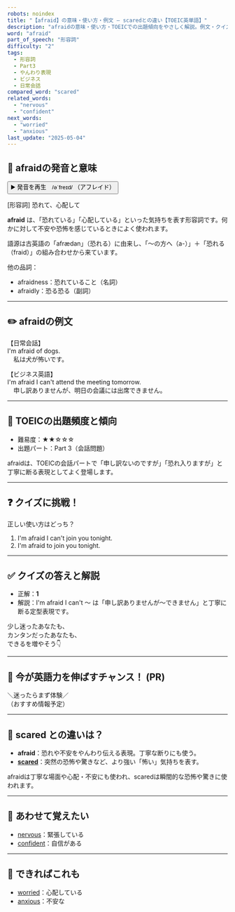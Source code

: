 ```yaml
---
robots: noindex
title: "【afraid】の意味・使い方・例文 ― scaredとの違い【TOEIC英単語】"
description: "afraidの意味・使い方・TOEICでの出題傾向をやさしく解説。例文・クイズ付きでscaredとの違いもわかりやすく学べます。"
word: "afraid"
part_of_speech: "形容詞"
difficulty: "2"
tags:
  - 形容詞
  - Part3
  - やんわり表現
  - ビジネス
  - 日常会話
compared_word: "scared"
related_words:
  - "nervous"
  - "confident"
next_words:
  - "worried"
  - "anxious"
last_update: "2025-05-04"
---
```


## 🔰 afraidの発音と意味

<button class="play-audio" onclick="playTTS('afraid')">
  <span class="play-audio-main">
    ▶️ 発音を再生　/əˈfreɪd/
  </span>
  <span class="play-audio-sub">
    （アフレイド）
  </span>
</button>

[形容詞] 恐れて、心配して

**afraid** は、「恐れている」「心配している」といった気持ちを表す形容詞です。何かに対して不安や恐怖を感じているときによく使われます。

語源は古英語の「afrædan」（恐れる）に由来し、「～の方へ（a-）」＋「恐れる（fraid）」の組み合わせから来ています。

他の品詞：  
- afraidness：恐れていること（名詞）
- afraidly：恐る恐る（副詞）

---

## ✏️ afraidの例文

【日常会話】  
I'm afraid of dogs.  
　私は犬が怖いです。

【ビジネス英語】  
I'm afraid I can't attend the meeting tomorrow.  
　申し訳ありませんが、明日の会議には出席できません。

---

## 🎯 TOEICの出題頻度と傾向

- 難易度：★★☆☆☆
- 出題パート：Part 3（会話問題）

afraidは、TOEICの会話パートで「申し訳ないのですが」「恐れ入りますが」と丁寧に断る表現としてよく登場します。

---

## ❓ クイズに挑戦！

正しい使い方はどっち？

1. I'm afraid I can't join you tonight.  
2. I'm afraid to join you tonight.

---

## ✅ クイズの答えと解説

- 正解：**1**
- 解説：I'm afraid I can't ～ は「申し訳ありませんが～できません」と丁寧に断る定型表現です。

少し迷ったあなたも、  
カンタンだったあなたも、  
できるを増やそう👇️

---

## 🚀 今が英語力を伸ばすチャンス！ (PR)

<div class="info-center">
＼迷ったらまず体験／<br>  
（おすすめ情報予定）
</div>

---

## 🤔  scared との違いは？

- **afraid**：恐れや不安をやんわり伝える表現。丁寧な断りにも使う。
- **[scared](/word/scared)**：突然の恐怖や驚きなど、より強い「怖い」気持ちを表す。

afraidは丁寧な場面や心配・不安にも使われ、scaredは瞬間的な恐怖や驚きに使われます。

---

## 🧩 あわせて覚えたい

- [nervous](/word/nervous)：緊張している
- [confident](/word/confident)：自信がある

---

## 📖 できればこれも

- [worried](/word/worried)：心配している
- [anxious](/word/anxious)：不安な

<!-- cvid: aid24_bid39 -->
